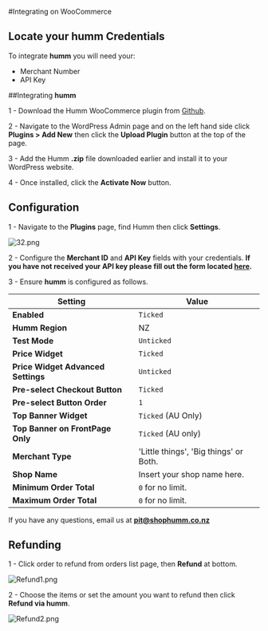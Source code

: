 #Integrating on WooCommerce

## Locate your **humm** Credentials

To integrate **humm** you will need your:

* Merchant Number
* API Key

##Integrating **humm**

1 - Download the Humm WooCommerce plugin from [Github](https://github.com/shophumm/humm-nz-woocommerce/archive/master.zip).

2 - Navigate to the WordPress Admin page and on the left hand side click **Plugins > Add New** then click the **Upload Plugin** button at the top of the page.

3 - Add the Humm **.zip** file downloaded earlier and install it to your WordPress website.

4 - Once installed, click the **Activate Now** button.

## Configuration

1 - Navigate to the **Plugins** page, find Humm then click **Settings**.

![32.png](/img/ecommerce/woocommerce/32.png)

2 - Configure the **Merchant ID** and **API Key** fields with your credentials.
	**If you have not received your API key please fill out the form located [here](https://docs.shophumm.com.au/request_api/).**

3 - Ensure **humm** is configured as follows.

|Setting|Value|
-------|-----
**Enabled**| `Ticked`
**Humm Region**| NZ
**Test Mode**| `Unticked`
**Price Widget**| `Ticked`
**Price Widget Advanced Settings**|`Unticked`
**Pre-select Checkout Button**| `Ticked`
**Pre-select Button Order**| `1`
**Top Banner Widget**| `Ticked` (AU Only)
**Top Banner on FrontPage Only**| `Ticked` (AU only)
**Merchant Type**| 'Little things', 'Big things' or Both.
**Shop Name**| Insert your shop name here.	
**Minimum Order Total**| `0` for no limit.
**Maximum Order Total**| `0` for no limit.

If you have any questions, email us at **pit@shophumm.co.nz**

## Refunding

1 - Click order to refund from orders list page, then **Refund** at bottom.

![Refund1.png](/img/ecommerce/woocommerce/refund1.png)

2 - Choose the items or set the amount you want to refund then click **Refund via humm**.

![Refund2.png](/img/ecommerce/woocommerce/refund2.png)
